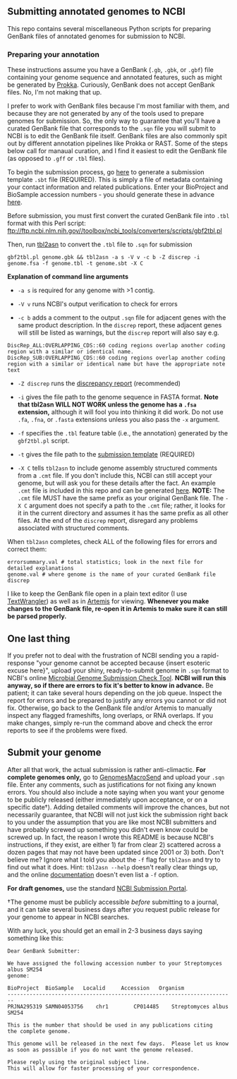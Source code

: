 ## Submitting annotated genomes to NCBI

This repo contains several miscellaneous Python scripts for preparing GenBank files of annotated genomes for submission to NCBI.

### Preparing your annotation
These instructions assume you have a GenBank (`.gb`, `.gbk`, or `.gbf`) file containing your genome sequence and annotated features, such as might be generated by [Prokka](https://github.com/tseemann/prokka/releases). Curiously, GenBank does not accept GenBank files. No, I'm not making that up.

I prefer to work with GenBank files because I'm most familiar with them, and because they are not generated by any of the tools used to prepare genomes for submission. So, the only way to guarantee that you'll have a curated GenBank file that corresponds to the `.sqn` file you will submit to NCBI is to edit the GenBank file itself. GenBank files are also commonly spit out by different annotation pipelines like Prokka or RAST. Some of the steps below call for manaual curation, and I find it easiest to edit the GenBank file (as opposed to `.gff` or `.tbl` files).

To begin the submission process, go [here](https://submit.ncbi.nlm.nih.gov/genbank/template/submission/) to generate a submission template `.sbt` file (REQUIRED). This is simply a file of metadata containing your contact information and related publications. Enter your BioProject and BioSample accession numbers - you should generate these in advance [here](https://submit.ncbi.nlm.nih.gov).

Before submission, you must first convert the curated GenBank file into `.tbl` format with this Perl script: ftp://ftp.ncbi.nlm.nih.gov//toolbox/ncbi_tools/converters/scripts/gbf2tbl.pl

Then, run [tbl2asn](http://www.ncbi.nlm.nih.gov/genbank/tbl2asn2/) to convert the `.tbl` file to `.sqn` for submission

    gbf2tbl.pl genome.gbk && tbl2asn -a s -V v -c b -Z discrep -i genome.fsa -f genome.tbl -t genome.sbt -X C

**Explanation of command line arguments**

*   `-a s` is required for any genome with >1 contig.

*   `-V v` runs NCBI's output verification to check for errors

*   `-c b` adds a comment to the output `.sqn` file for adjacent genes with the same product description. In the `discrep` report, these adjacent genes will still be listed as warnings, but the `discrep` report will also say e.g. 

~~~
DiscRep_ALL:OVERLAPPING_CDS::60 coding regions overlap another coding region with a similar or identical name.
DiscRep_SUB:OVERLAPPING_CDS::60 coding regions overlap another coding region with a similar or identical name but have the appropriate note text
~~~

*   `-Z discrep` runs the [discrepancy report](http://www.ncbi.nlm.nih.gov/genbank/asndisc) (recommended)

*   `-i` gives the file path to the genome sequence in FASTA format. **Note that tbl2asn WILL NOT WORK unless the genome has a `.fsa` extension,** although it will fool you into thinking it did work. Do not use `.fa`, `.fna`, or `.fasta` extensions unless you also pass the `-x` argument.

*   `-f` specifies the `.tbl` feature table (i.e., the annotation) generated by the `gbf2tbl.pl` script.

*   `-t` gives the file path to the [submission template](https://submit.ncbi.nlm.nih.gov/genbank/template/submission/) (REQUIRED)

*   `-X C` tells `tbl2asn` to include genome assembly structured comments from a `.cmt` file. If you don't include this, NCBI can still accept your genome, but will ask you for these details after the fact. An example `.cmt` file is included in this repo and can be generated [here](https://submit.ncbi.nlm.nih.gov/structcomment/genomes/). **NOTE:** The `.cmt` file MUST have the same prefix as your original GenBank file. The `-X C` argument does not specify a path to the `.cmt` file; rather, it looks for it in the current directory and assumes it has the same prefix as all other files. At the end of the `discrep` report, disregard any problems associated with structured comments.

When `tbl2asn` completes, check ALL of the following files for errors and correct them:

    errorsummary.val # total statistics; look in the next file for detailed explanations
    genome.val # where genome is the name of your curated GenBank file
    discrep

I like to keep the GenBank file open in a plain text editor (I use [TextWrangler](http://www.barebones.com/products/textwrangler/)) as well as in [Artemis](http://www.sanger.ac.uk/science/tools/artemis) for viewing. **Whenever you make changes to the GenBank file, re-open it in Artemis to make sure it can still be parsed properly.**

## One last thing

If you prefer not to deal with the frustration of NCBI sending you a rapid-response "your genome cannot be accepted because {insert esoteric excuse here}", upload your shiny, ready-to-submit genome in `.sqn` format to NCBI's online [Microbial Genome Submission Check Tool](http://www.ncbi.nlm.nih.gov/genomes/frameshifts/frameshifts.cgi). **NCBI will run this anyway, so if there are errors to fix it's better to know in advance.** Be patient; it can take several hours depending on the job queue. Inspect the report for errors and be prepared to justify any errors you cannot or did not fix. Otherwise, go back to the GenBank file and/or Artemis to manually inspect any flagged frameshifts, long overlaps, or RNA overlaps. If you make changes, simply re-run the command above and check the error reports to see if the problems were fixed.

## Submit your genome

After all that work, the actual submission is rather anti-climactic. **For complete genomes only,** go to [GenomesMacroSend](http://www.ncbi.nlm.nih.gov/projects/GenomeSubmit/genome_submit.cgi) and upload your `.sqn` file. Enter any comments, such as justifications for not fixing any known errors. You should also include a note saying when you want your genome to be publicly released (either immediately upon acceptance, or on a specific date†). Adding detailed comments will improve the chances, but not necessarily guarantee, that NCBI will not just kick the submission right back to you under the assumption that you are like most NCBI submitters and have probably screwed up something you didn't even know could be screwed up. In fact, the reason I wrote this README is because NCBI's instructions, if they exist, are either 1) far from clear 2) scattered across a dozen pages that may not have been updated since 2001 or 3) both. Don't believe me? Ignore what I told you about the `-f` flag for `tbl2asn` and try to find out what it does. Hint: `tbl2asn --help` doesn't really clear things up, and the online [documentation](http://www.ncbi.nlm.nih.gov/genbank/tbl2asn2/) doesn't even list a `-f` option.

**For draft genomes,** use the standard [NCBI Submission Portal](https://submit.ncbi.nlm.nih.gov).

†The genome must be publicly accessible *before* submitting to a journal, and it can take several business days after you request public release for your genome to appear in NCBI searches.

With any luck, you should get an email in 2-3 business days saying something like this:

~~~
Dear GenBank Submitter:

We have assigned the following accession number to your Streptomyces albus SM254
genome:

BioProject 	BioSample  	Localid    	Accession  	Organism     
------------------------------------------------------------------------
PRJNA295319	SAMN04053756	chr1      	CP014485  	Streptomyces albus SM254

This is the number that should be used in any publications citing 
the complete genome.

This genome will be released in the next few days.  Please let us know
as soon as possible if you do not want the genome released.

Please reply using the original subject line.
This will allow for faster processing of your correspondence.
~~~
